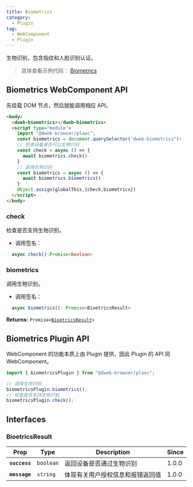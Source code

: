 ```yaml
---
title: Biometrics
category:
  - Plugin
tag:
  - WebComponent
  - Plugin
---
```


生物识别，包含指纹和人脸识别认证。

> 具体查看示例代码： [Biometrics](https://github.com/BioforestChain/dweb_browser/blob/main/plaoc/demo/src/pages/Biometrics.vue)

## Biometrics WebComponent API

先挂载 DOM 节点，然后就能调用相应 API。

```html
<body>
  <dweb-biometrics></dweb-biometrics>
  <script type="module">
    import "@dweb-browser/plaoc";
    const biometrics = document.querySelector("dweb-biometrics")!
    // 检查设备是否可以生物识别
    const check = async () => {
      await biometrics.check()
    }
    // 调用生物识别
    const biometrics = async () => {
      await biometrics.biometrics()
    }
    Object.assign(globalThis,{check,biometrics})
  </script>
</body>
```

### check

检查是否支持生物识别。

- 调用签名：

```ts
  async check():Promise<boolean>
```

### biometrics

调用生物识别。

- 调用签名：

```ts
  async biometrics(): Promise<BioetricsResult>
```

**Returns:** <code>Promise&lt;<a href="#bioetricsresult">BioetricsResult</a>&gt;</code>

## Biometrics Plugin API

WebComponent 的功能本质上由 Plugin 提供，因此 Plugin 的 API 同 WebComponent。

```ts
import { biometricsPlugin } from "@dweb-browser/plaoc";

// 调用生物识别
biometricsPlugin.biometrics();
// 检查是否支持生物识别
biometricsPlugin.check();
```

## Interfaces

### BioetricsResult

| Prop          | Type                 | Description                      | Since |
| ------------- | -------------------- | -------------------------------- | ----- |
| **`success`** | <code>boolean</code> | 返回设备是否通过生物识别         | 1.0.0 |
| **`message`** | <code>string</code>  | 体现有关用户授权信息和报错返回值 | 1.0.0 |
